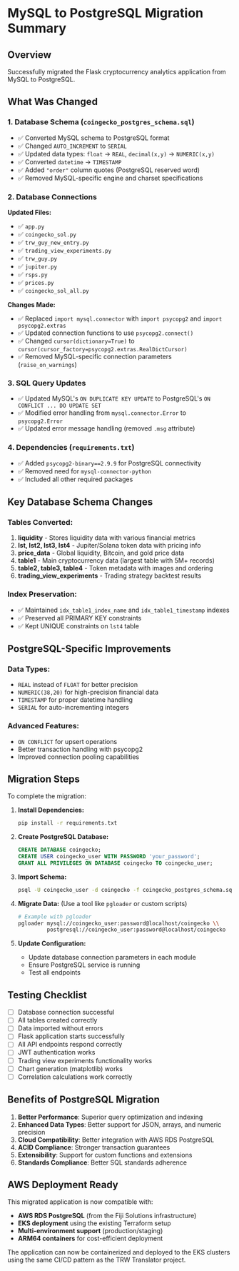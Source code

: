 # MySQL to PostgreSQL Migration Summary

## Overview
Successfully migrated the Flask cryptocurrency analytics application from MySQL to PostgreSQL.

## What Was Changed

### 1. Database Schema (`coingecko_postgres_schema.sql`)
- ✅ Converted MySQL schema to PostgreSQL format
- ✅ Changed `AUTO_INCREMENT` to `SERIAL`
- ✅ Updated data types: `float` → `REAL`, `decimal(x,y)` → `NUMERIC(x,y)`
- ✅ Converted `datetime` → `TIMESTAMP`
- ✅ Added `"order"` column quotes (PostgreSQL reserved word)
- ✅ Removed MySQL-specific engine and charset specifications

### 2. Database Connections
**Updated Files:**
- ✅ `app.py`
- ✅ `coingecko_sol.py`
- ✅ `trw_guy_new_entry.py`
- ✅ `trading_view_experiments.py`
- ✅ `trw_guy.py`
- ✅ `jupiter.py`
- ✅ `rsps.py`
- ✅ `prices.py`
- ✅ `coingecko_sol_all.py`

**Changes Made:**
- ✅ Replaced `import mysql.connector` with `import psycopg2` and `import psycopg2.extras`
- ✅ Updated connection functions to use `psycopg2.connect()`
- ✅ Changed `cursor(dictionary=True)` to `cursor(cursor_factory=psycopg2.extras.RealDictCursor)`
- ✅ Removed MySQL-specific connection parameters (`raise_on_warnings`)

### 3. SQL Query Updates
- ✅ Updated MySQL's `ON DUPLICATE KEY UPDATE` to PostgreSQL's `ON CONFLICT ... DO UPDATE SET`
- ✅ Modified error handling from `mysql.connector.Error` to `psycopg2.Error`
- ✅ Updated error message handling (removed `.msg` attribute)

### 4. Dependencies (`requirements.txt`)
- ✅ Added `psycopg2-binary==2.9.9` for PostgreSQL connectivity
- ✅ Removed need for `mysql-connector-python`
- ✅ Included all other required packages

## Key Database Schema Changes

### Tables Converted:
1. **liquidity** - Stores liquidity data with various financial metrics
2. **lst, lst2, lst3, lst4** - Jupiter/Solana token data with pricing info
3. **price_data** - Global liquidity, Bitcoin, and gold price data
4. **table1** - Main cryptocurrency data (largest table with 5M+ records)
5. **table2, table3, table4** - Token metadata with images and ordering
6. **trading_view_experiments** - Trading strategy backtest results

### Index Preservation:
- ✅ Maintained `idx_table1_index_name` and `idx_table1_timestamp` indexes
- ✅ Preserved all PRIMARY KEY constraints
- ✅ Kept UNIQUE constraints on `lst4` table

## PostgreSQL-Specific Improvements

### Data Types:
- `REAL` instead of `FLOAT` for better precision
- `NUMERIC(38,20)` for high-precision financial data
- `TIMESTAMP` for proper datetime handling
- `SERIAL` for auto-incrementing integers

### Advanced Features:
- `ON CONFLICT` for upsert operations
- Better transaction handling with psycopg2
- Improved connection pooling capabilities

## Migration Steps

To complete the migration:

1. **Install Dependencies:**
   ```bash
   pip install -r requirements.txt
   ```

2. **Create PostgreSQL Database:**
   ```sql
   CREATE DATABASE coingecko;
   CREATE USER coingecko_user WITH PASSWORD 'your_password';
   GRANT ALL PRIVILEGES ON DATABASE coingecko TO coingecko_user;
   ```

3. **Import Schema:**
   ```bash
   psql -U coingecko_user -d coingecko -f coingecko_postgres_schema.sql
   ```

4. **Migrate Data:** (Use a tool like `pgloader` or custom scripts)
   ```bash
   # Example with pgloader
   pgloader mysql://coingecko_user:password@localhost/coingecko \\
            postgresql://coingecko_user:password@localhost/coingecko
   ```

5. **Update Configuration:**
   - Update database connection parameters in each module
   - Ensure PostgreSQL service is running
   - Test all endpoints

## Testing Checklist

- [ ] Database connection successful
- [ ] All tables created correctly
- [ ] Data imported without errors
- [ ] Flask application starts successfully
- [ ] All API endpoints respond correctly
- [ ] JWT authentication works
- [ ] Trading view experiments functionality works
- [ ] Chart generation (matplotlib) works
- [ ] Correlation calculations work correctly

## Benefits of PostgreSQL Migration

1. **Better Performance**: Superior query optimization and indexing
2. **Enhanced Data Types**: Better support for JSON, arrays, and numeric precision
3. **Cloud Compatibility**: Better integration with AWS RDS PostgreSQL
4. **ACID Compliance**: Stronger transaction guarantees
5. **Extensibility**: Support for custom functions and extensions
6. **Standards Compliance**: Better SQL standards adherence

## AWS Deployment Ready

This migrated application is now compatible with:
- **AWS RDS PostgreSQL** (from the Fiji Solutions infrastructure)
- **EKS deployment** using the existing Terraform setup
- **Multi-environment support** (production/staging)
- **ARM64 containers** for cost-efficient deployment

The application can now be containerized and deployed to the EKS clusters using the same CI/CD pattern as the TRW Translator project.